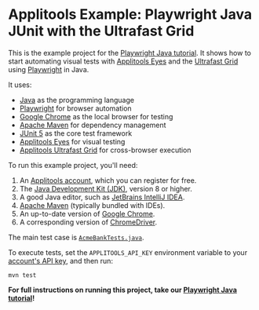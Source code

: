 # Applitools Example: Playwright Java JUnit with the Ultrafast Grid

This is the example project for the [Playwright Java tutorial](https://applitools.com/tutorials/quickstart/web/playwright/java).
It shows how to start automating visual tests
with [Applitools Eyes](https://applitools.com/platform/eyes/)
and the [Ultrafast Grid](https://applitools.com/platform/ultrafast-grid/)
using [Playwright](https://playwright.dev/java) in Java.

It uses:

* [Java](https://www.java.com/) as the programming language
* [Playwright](https://playwright.dev/java) for browser automation
* [Google Chrome](https://www.google.com/chrome/downloads/) as the local browser for testing
* [Apache Maven](https://maven.apache.org/index.html) for dependency management
* [JUnit 5](https://junit.org/junit5/) as the core test framework
* [Applitools Eyes](https://applitools.com/platform/eyes/) for visual testing
* [Applitools Ultrafast Grid](https://applitools.com/platform/ultrafast-grid/) for cross-browser execution

To run this example project, you'll need:

1. An [Applitools account](https://auth.applitools.com/users/register), which you can register for free.
2. The [Java Development Kit (JDK)](https://www.oracle.com/java/technologies/downloads/), version 8 or higher.
3. A good Java editor, such as [JetBrains IntelliJ IDEA](https://www.jetbrains.com/idea/).
4. [Apache Maven](https://maven.apache.org/download.cgi) (typically bundled with IDEs).
5. An up-to-date version of [Google Chrome](https://www.google.com/chrome/downloads/).
6. A corresponding version of [ChromeDriver](https://chromedriver.chromium.org/downloads).

The main test case is [`AcmeBankTests.java`](src/test/java/com/applitools/example/AcmeBankTests.java).

To execute tests, set the `APPLITOOLS_API_KEY` environment variable
to your [account's API key](https://applitools.com/tutorials/guides/getting-started/registering-an-account),
and then run:

```
mvn test
```

**For full instructions on running this project, take our
[Playwright Java tutorial](https://applitools.com/tutorials/quickstart/web/playwright/java)!**